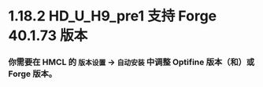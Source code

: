 # 1.18.2 HD_U_H9_pre1 支持 Forge 40.1.73 版本

### 你需要在 HMCL 的 `版本设置` -> `自动安装` 中调整 Optifine 版本（和）或 Forge 版本。
